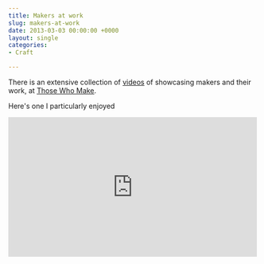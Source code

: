 ```yaml
---
title: Makers at work
slug: makers-at-work
date: 2013-03-03 00:00:00 +0000
layout: single
categories: 
- Craft

---
```

There is an extensive collection of [videos](http://thosewhomake.com/) of showcasing makers and their work, at [Those Who Make](http://thosewhomake.com/).

Here's one I particularly enjoyed
<div class="flex-video widescreen vimeo">
<iframe src="https://player.vimeo.com/video/85986330" width="500" height="281" frameborder="0" webkitallowfullscreen mozallowfullscreen allowfullscreen></iframe>
</div>
